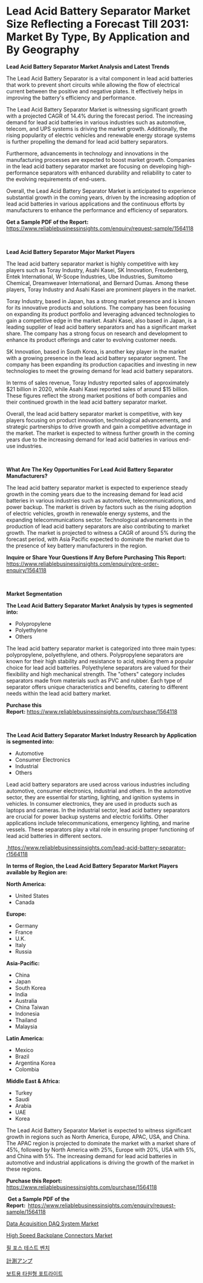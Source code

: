 <p><h1>Lead Acid Battery Separator Market Size Reflecting a Forecast Till 2031: Market By Type, By Application and By Geography</h1></p><p><strong>Lead Acid Battery Separator Market Analysis and Latest Trends</strong></p>
<p><p>The Lead Acid Battery Separator is a vital component in lead acid batteries that work to prevent short circuits while allowing the flow of electrical current between the positive and negative plates. It effectively helps in improving the battery's efficiency and performance.</p><p>The Lead Acid Battery Separator Market is witnessing significant growth with a projected CAGR of 14.4% during the forecast period. The increasing demand for lead acid batteries in various industries such as automotive, telecom, and UPS systems is driving the market growth. Additionally, the rising popularity of electric vehicles and renewable energy storage systems is further propelling the demand for lead acid battery separators.</p><p>Furthermore, advancements in technology and innovations in the manufacturing processes are expected to boost market growth. Companies in the lead acid battery separator market are focusing on developing high-performance separators with enhanced durability and reliability to cater to the evolving requirements of end-users.</p><p>Overall, the Lead Acid Battery Separator Market is anticipated to experience substantial growth in the coming years, driven by the increasing adoption of lead acid batteries in various applications and the continuous efforts by manufacturers to enhance the performance and efficiency of separators.</p></p>
<p><strong>Get a Sample PDF of the Report:&nbsp;</strong> <a href="https://www.reliablebusinessinsights.com/enquiry/request-sample/1564118">https://www.reliablebusinessinsights.com/enquiry/request-sample/1564118</a></p>
<p>&nbsp;</p>
<p><strong>Lead Acid Battery Separator Major Market Players</strong></p>
<p><p>The lead acid battery separator market is highly competitive with key players such as Toray Industry, Asahi Kasei, SK Innovation, Freudenberg, Entek International, W-Scope Industries, Ube Industries, Sumitomo Chemical, Dreamweaver International, and Bernard Dumas. Among these players, Toray Industry and Asahi Kasei are prominent players in the market.</p><p>Toray Industry, based in Japan, has a strong market presence and is known for its innovative products and solutions. The company has been focusing on expanding its product portfolio and leveraging advanced technologies to gain a competitive edge in the market. Asahi Kasei, also based in Japan, is a leading supplier of lead acid battery separators and has a significant market share. The company has a strong focus on research and development to enhance its product offerings and cater to evolving customer needs.</p><p>SK Innovation, based in South Korea, is another key player in the market with a growing presence in the lead acid battery separator segment. The company has been expanding its production capacities and investing in new technologies to meet the growing demand for lead acid battery separators.</p><p>In terms of sales revenue, Toray Industry reported sales of approximately $21 billion in 2020, while Asahi Kasei reported sales of around $15 billion. These figures reflect the strong market positions of both companies and their continued growth in the lead acid battery separator market.</p><p>Overall, the lead acid battery separator market is competitive, with key players focusing on product innovation, technological advancements, and strategic partnerships to drive growth and gain a competitive advantage in the market. The market is expected to witness further growth in the coming years due to the increasing demand for lead acid batteries in various end-use industries.</p></p>
<p>&nbsp;</p>
<p><strong>What Are The Key Opportunities For Lead Acid Battery Separator Manufacturers?</strong></p>
<p><p>The lead acid battery separator market is expected to experience steady growth in the coming years due to the increasing demand for lead acid batteries in various industries such as automotive, telecommunications, and power backup. The market is driven by factors such as the rising adoption of electric vehicles, growth in renewable energy systems, and the expanding telecommunications sector. Technological advancements in the production of lead acid battery separators are also contributing to market growth. The market is projected to witness a CAGR of around 5% during the forecast period, with Asia Pacific expected to dominate the market due to the presence of key battery manufacturers in the region.</p></p>
<p><strong>Inquire or Share Your Questions If Any Before Purchasing This Report:</strong> <a href="https://www.reliablebusinessinsights.com/enquiry/pre-order-enquiry/1564118">https://www.reliablebusinessinsights.com/enquiry/pre-order-enquiry/1564118</a></p>
<p>&nbsp;</p>
<p><strong>Market Segmentation</strong></p>
<p><strong>The Lead Acid Battery Separator Market Analysis by types is segmented into:</strong></p>
<p><ul><li>Polypropylene</li><li>Polyethylene</li><li>Others</li></ul></p>
<p><p>The lead acid battery separator market is categorized into three main types: polypropylene, polyethylene, and others. Polypropylene separators are known for their high stability and resistance to acid, making them a popular choice for lead acid batteries. Polyethylene separators are valued for their flexibility and high mechanical strength. The "others" category includes separators made from materials such as PVC and rubber. Each type of separator offers unique characteristics and benefits, catering to different needs within the lead acid battery market.</p></p>
<p><strong>Purchase this Report:&nbsp;</strong><a href="https://www.reliablebusinessinsights.com/purchase/1564118">https://www.reliablebusinessinsights.com/purchase/1564118</a></p>
<p>&nbsp;</p>
<p><strong>The Lead Acid Battery Separator Market Industry Research by Application is segmented into:</strong></p>
<p><ul><li>Automotive</li><li>Consumer Electronics</li><li>Industrial</li><li>Others</li></ul></p>
<p><p>Lead acid battery separators are used across various industries including automotive, consumer electronics, industrial and others. In the automotive sector, they are essential for starting, lighting, and ignition systems in vehicles. In consumer electronics, they are used in products such as laptops and cameras. In the industrial sector, lead acid battery separators are crucial for power backup systems and electric forklifts. Other applications include telecommunications, emergency lighting, and marine vessels. These separators play a vital role in ensuring proper functioning of lead acid batteries in different sectors.</p></p>
<p><a href="https://www.reliablebusinessinsights.com/lead-acid-battery-separator-r1564118">&nbsp;https://www.reliablebusinessinsights.com/lead-acid-battery-separator-r1564118</a></p>
<p><strong>In terms of Region, the Lead Acid Battery Separator Market Players available by Region are:</strong></p>
<p>
    <p> <strong> North America: </strong>
        <ul>
            <li>United States</li>
            <li>Canada</li>
        </ul>
        </p> 
    <p> <strong> Europe: </strong>
        <ul>
            <li>Germany</li>
            <li>France</li>
            <li>U.K.</li>
            <li>Italy</li>
            <li>Russia</li>
        </ul>
        </p> 
    <p> <strong> Asia-Pacific: </strong>
        <ul>
            <li>China</li>
            <li>Japan</li>
            <li>South Korea</li>
            <li>India</li>
            <li>Australia</li>
            <li>China Taiwan</li>
            <li>Indonesia</li>
            <li>Thailand</li>
            <li>Malaysia</li>
        </ul>
        </p> 
    <p> <strong> Latin America: </strong>
        <ul>
            <li>Mexico</li>
            <li>Brazil</li>
            <li>Argentina Korea</li>
            <li>Colombia</li>
        </ul>
        </p> 
    <p> <strong> Middle East & Africa: </strong>
        <ul>
            <li>Turkey</li>
            <li>Saudi</li>
            <li>Arabia</li>
            <li>UAE</li>
            <li>Korea</li>
        </ul>
    </p>
    </p>
<p><p>The Lead Acid Battery Separator Market is expected to witness significant growth in regions such as North America, Europe, APAC, USA, and China. The APAC region is projected to dominate the market with a market share of 45%, followed by North America with 25%, Europe with 20%, USA with 5%, and China with 5%. The increasing demand for lead acid batteries in automotive and industrial applications is driving the growth of the market in these regions.</p></p>
<p><strong>Purchase this Report: </strong><a href="https://www.reliablebusinessinsights.com/purchase/1564118">https://www.reliablebusinessinsights.com/purchase/1564118</a></p>
<p>&nbsp;<strong>Get a Sample PDF of the Report:&nbsp;&nbsp;</strong><a href="https://www.reliablebusinessinsights.com/enquiry/request-sample/1564118">https://www.reliablebusinessinsights.com/enquiry/request-sample/1564118</a></p>
<p><strong></strong></p>
<p><p><a href="https://github.com/Glendatilghmankmgz0rbhwpy/Market-Research-Report-List-3/blob/main/data-acquisition-daq-system-market.md">Data Acquisition DAQ System Market</a></p><p><a href="https://github.com/DeonteStanton2023/Market-Research-Report-List-1/blob/main/high-speed-backplane-connectors-market.md">High Speed Backplane Connectors Market</a></p><p><a href="https://github.com/mithunmistry2258/Market-Research-Report-List-1/blob/main/2377625158941.md">필 포스 테스트 벤치</a></p><p><a href="https://github.com/KenyonJohns/Market-Research-Report-List-1/blob/main/9624623149217.md">計測アンプ</a></p><p><a href="https://github.com/DavidRobb19/Market-Research-Report-List-1/blob/main/3434162158940.md">보트용 타원형 포트라이트</a></p></p>